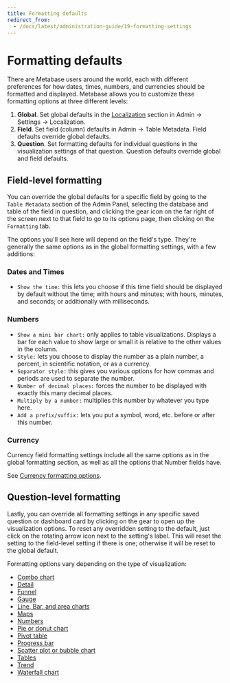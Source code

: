```yaml
---
title: Formatting defaults
redirect_from:
  - /docs/latest/administration-guide/19-formatting-settings
---
```


# Formatting defaults

There are Metabase users around the world, each with different preferences for how dates, times, numbers, and currencies should be formatted and displayed. Metabase allows you to customize these formatting options at three different levels:

1. **Global**. Set global defaults in the [Localization](../../configuring-metabase/localization.md) section in Admin -> Settings -> Localization.
2. **Field**. Set field (column) defaults in Admin -> Table Metadata. Field defaults override global defaults.
3. **Question**. Set formatting defaults for individual questions in the visualization settings of that question. Question defaults override global and field defaults.

## Field-level formatting

You can override the global defaults for a specific field by going to the `Table Metadata` section of the Admin Panel, selecting the database and table of the field in question, and clicking the gear icon on the far right of the screen next to that field to go to its options page, then clicking on the `Formatting` tab.

The options you'll see here will depend on the field's type. They're generally the same options as in the global formatting settings, with a few additions:

### Dates and Times

- `Show the time:` this lets you choose if this time field should be displayed by default without the time; with hours and minutes; with hours, minutes, and seconds; or additionally with milliseconds.

### Numbers

- `Show a mini bar chart:` only applies to table visualizations. Displays a bar for each value to show large or small it is relative to the other values in the column.
- `Style:` lets you choose to display the number as a plain number, a percent, in scientific notation, or as a currency.
- `Separator style:` this gives you various options for how commas and periods are used to separate the number.
- `Number of decimal places:` forces the number to be displayed with exactly this many decimal places.
- `Multiply by a number:` multiplies this number by whatever you type here.
- `Add a prefix/suffix:` lets you put a symbol, word, etc. before or after this number.

### Currency

Currency field formatting settings include all the same options as in the global formatting section, as well as all the options that Number fields have.

See [Currency formatting options](../../questions/sharing/visualizations/table.md#currency-formatting-options).

## Question-level formatting

Lastly, you can override all formatting settings in any specific saved question or dashboard card by clicking on the gear to open up the visualization options. To reset any overridden setting to the default, just click on the rotating arrow icon next to the setting's label. This will reset the setting to the field-level setting if there is one; otherwise it will be reset to the global default.

Formatting options vary depending on the type of visualization:

- [Combo chart](../../questions/sharing/visualizations/combo-chart.md)
- [Detail](../../questions/sharing/visualizations/detail.md)
- [Funnel](../../questions/sharing/visualizations/funnel.md)
- [Gauge](../../questions/sharing/visualizations/gauge.md)
- [Line, Bar, and area charts](../../questions/sharing/visualizations/line-bar-and-area-charts.md)
- [Maps](../../questions/sharing/visualizations/map.md)
- [Numbers](../../questions/sharing/visualizations/numbers.md)
- [Pie or donut chart](../../questions/sharing/visualizations/pie-or-donut-chart.md)
- [Pivot table](../../questions/sharing/visualizations/pivot-table.md)
- [Progress bar](../../questions/sharing/visualizations/progress-bar.md)
- [Scatter plot or bubble chart](../../questions/sharing/visualizations/scatterplot-or-bubble-chart.md)
- [Tables](../../questions/sharing/visualizations/table.md)
- [Trend](../../questions/sharing/visualizations/trend.md)
- [Waterfall chart](../../questions/sharing/visualizations/waterfall-chart.md)
